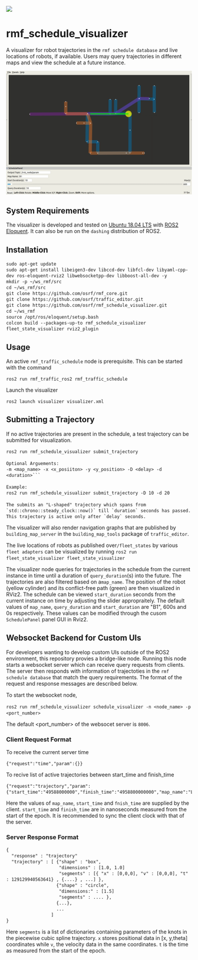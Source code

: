 ![](https://github.com/osrf/rmf_schedule_visualizer/workflows/build/badge.svg)

# rmf_schedule_visualizer

A visualizer for robot trajectories in the `rmf schedule database` and live locations of robots, if available. Users may query trajectories in different maps and view the schedule at a future instance.

![](docs/media/visualizer.gif)

## System Requirements

The visualizer is developed and tested on
[Ubuntu 18.04 LTS](http://releases.ubuntu.com/18.04/) with 
[ROS2 Eloquent](https://index.ros.org/doc/ros2/Installation/#installationguide). It can also be run on the `dashing` distribution of ROS2.

## Installation 
```
sudo apt-get update 
sudo apt-get install libeigen3-dev libccd-dev libfcl-dev libyaml-cpp-dev ros-eloquent-rviz2 libwebsocketpp-dev libboost-all-dev -y
mkdir -p ~/ws_rmf/src
cd ~/ws_rmf/src
git clone https://github.com/osrf/rmf_core.git
git clone https://github.com/osrf/traffic_editor.git
git clone https://github.com/osrf/rmf_schedule_visualizer.git
cd ~/ws_rmf
source /opt/ros/eloquent/setup.bash
colcon build --packages-up-to rmf_schedule_visualizer fleet_state_visualizer rviz2_plugin
```

## Usage 

An active `rmf_traffic_schedule` node is prerequisite. This can be started with the command
```
ros2 run rmf_traffic_ros2 rmf_traffic_schedule
```

Launch the visualizer
```
ros2 launch visualizer visualizer.xml
```

## Submitting a Trajectory
If no active trajectories are present in the schedule, a test trajectory can be submitted for visualization.
```
ros2 run rmf_schedule_visualizer submit_trajectory 

Optional Arguements:
-m <map_name> -x <x_posiiton> -y <y_position> -D <delay> -d <duration>```

Example:
ros2 run rmf_schedule_visualizer submit_trajectory -D 10 -d 20

The submits an "L-shaped" trajectory which spans from `std::chrono::steady_clock::now()` till `duration` seconds has passed. This trajectory is active only after `delay` seconds.
```

The visualizer will also render navigation graphs that are published by `building_map_server` in the `building_map_tools` package of `traffic_editor`.

The live locations of robots as published over`/fleet_states` by various `fleet adapters` can be visualized by running
``` ros2 run fleet_state_visualizer fleet_state_visualizer ```

The visualizer node queries for trajectories in the schedule from the current instance in time until a duration of `query_duration`(s) into the future. The trajectories are also filtered based on a`map_name`. The position of the robot (yellow cylinder) and its conflict-free path (green) are then visualized in RViz2. The schedule can be viewed `start_duration` seconds from the current instance on time by adjusting the slider appropraitely. The default values of `map_name`, `query_duration` and `start_duration` are "B1", 600s and 0s respectively. These values can be modified through the cusom `SchedulePanel` panel GUI in Rviz2. 

## Websocket Backend for Custom UIs 
For developers wanting to develop custom UIs outside of the ROS2 environment, this repository provies a bridge-like node. Running this node starts a websocket server which can receive query requests from clients. The server then responds with information of trajectoties in the `rmf schedule database` that match the query requirements. The format of the request and response messages are described below.

To start the websocket node,

```ros2 run rmf_schedule_visualizer schedule_visualizer -n <node_name> -p <port_number>```

The default <port_number> of the websocet server is `8006`. 

### Client Request Format
To receive the current server time 
```
{"request":"time","param":{}}

```

To recive list of active trajectories between start_time and finish_time
```
{"request":"trajectory","param":{"start_time":"49588000000","finish_time":"4958800000000","map_name":"L1"}}
```
Here the values of `map_name`, `start_time` and `fnish_time` are supplied by the client. `start_time` and `finish_time` are in nanoseconds measured from the start of the epoch. It is recommended to sync the client clock with that of the server.

### Server Response Format 
```
{
  "response" : "trajectory"
  "trajectory" : [ {"shape" : "box",
                    "dimensions" : [1.0, 1.0]
                    "segments" : [{ "x" : [0,0,0], "v" : [0,0,0], "t" : 129129940563641} , {....} , ...] },
                   {"shape" : "circle",
                    "dimensions:" : [1.5]
                    "segments" : .... },
                   {...},
                   ...
                 ]
}

```
Here `segments` is a list of dictionaries containing parameters of the knots in the piecewise cubic spline trajectory. `x` stores positional data in [x, y,theta] coordinates while `v`, the velocity data in the same coordinates. `t` is the time as measured from the start of the epoch.

